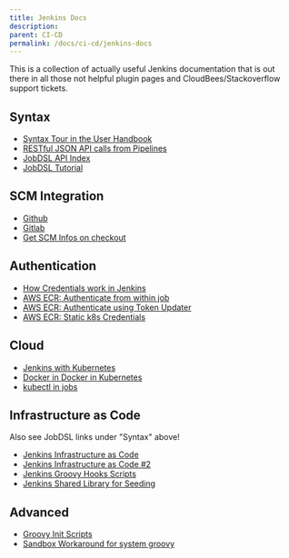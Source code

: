 ```yaml
---
title: Jenkins Docs
description: 
parent: CI-CD
permalink: /docs/ci-cd/jenkins-docs
---
```

This is a collection of actually useful Jenkins documentation that is out there in all 
those not helpful plugin pages and CloudBees/Stackoverflow support tickets.

## Syntax

- [Syntax Tour in the User Handbook](https://jenkins.io/doc/pipeline/tour/environment/)
- [RESTful JSON API calls from Pipelines](https://www.openmakesoftware.com/restful-json-api-calls-jenkins-pipeline/)
- [JobDSL API Index](https://jenkinsci.github.io/job-dsl-plugin/#path/pipelineJob-parameters)
- [JobDSL Tutorial](https://github.com/jenkinsci/job-dsl-plugin/wiki/Tutorial---Using-the-Jenkins-Job-DSL)


## SCM Integration

- [Github](http://engineering.curalate.com/2016/09/29/programmatic-jenkins-jobs.html)
- [Gitlab](https://github.com/jenkinsci/gitlab-plugin)
- [Get SCM Infos on checkout](https://stackoverflow.com/questions/39589360/how-to-access-git-branch-name-from-pipeline-job/48567672#48567672)

## Authentication

- [How Credentials work in Jenkins](https://github.com/jenkinsci/credentials-plugin/blob/master/docs/user.adoc)
- [AWS ECR: Authenticate from within job](https://foxutech.com/setup-jenkins-with-amazon-elastic-container-registry/)
- [AWS ECR: Authenticate using Token Updater](http://pietervogelaar.nl/jenkins-amazon-ecr-token-update)
- [AWS ECR: Static k8s Credentials](https://medium.com/@xynova/keeping-aws-registry-pull-credentials-fresh-in-kubernetes-2d123f581ca6)


## Cloud

- [Jenkins with Kubernetes](https://github.com/jenkinsci/kubernetes-plugin)
- [Docker in Docker in Kubernetes](https://medium.com/hootsuite-engineering/building-docker-images-inside-kubernetes-42c6af855f25)
- [kubectl in jobs](https://github.com/jenkinsci/kubernetes-cli-plugin)

## Infrastructure as Code

Also see JobDSL links under "Syntax" above!

- [Jenkins Infrastructure as Code](https://fishi.devtail.io/weblog/2019/01/06/jenkins-as-code-part-1/)
- [Jenkins Infrastructure as Code #2](https://www.reddit.com/r/devops/comments/886xj8/is_it_possible_to_configure_jenkins_without_ever/)
- [Jenkins Groovy Hooks Scripts](http://tdongsi.github.io/blog/2017/12/30/groovy-hook-script-and-jenkins-configuration-as-code/)
- [Jenkins Shared Library for Seeding](https://blog.ippon.tech/setting-up-a-shared-library-and-seed-job-in-jenkins-part-2/)

## Advanced

- [Groovy Init Scripts](https://wiki.jenkins.io/display/JENKINS/Post-initialization+script)
- [Sandbox Workaround for system groovy](https://issues.jenkins-ci.org/browse/JENKINS-43700?page=com.atlassian.jira.plugin.system.issuetabpanels%3Aall-tabpanel)
